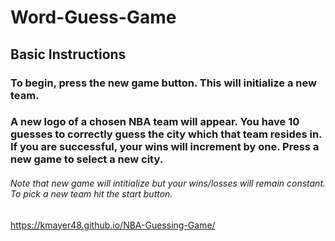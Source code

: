 # Word-Guess-Game

## Basic Instructions

### To begin, press the new game button. This will initialize a new team.
### A new logo of a chosen NBA team will appear. You have 10 guesses to correctly guess the city which that team resides in. If you are successful, your wins will increment by one. Press a new game to select a new city. 

###### Note that new game will intitialize but your wins/losses will remain constant. To pick a new team hit the start button.

https://kmayer48.github.io/NBA-Guessing-Game/
